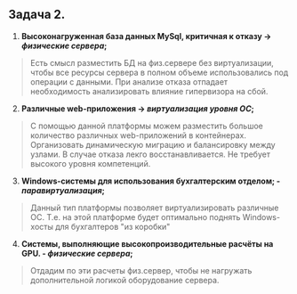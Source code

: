 ## Задача 2.

1. **Высоконагруженная база данных MySql, критичная к отказу -> *физические сервера*;**

>  Есть смысл разместить БД на физ.сервере без виртуализации, чтобы все ресурсы сервера в полном объеме использовались под операции с данными. При анализе отказа отпадает необходимость анализировать влияние гипервизора на сбой.


2. **Различные web-приложения -> *виртуализация уровня ОС*;**

> С помощью данной платформы можем разместить большое количество различных web-приложений в контейнерах.
> Организовать динамическую миграцию и балансировку между узлами.
> В случае отказа лекго восстанавливается. Не требует высокого уровня компетенций.

3. **Windows-системы для использования бухгалтерским отделом; - *паравиртуализация*;**

> Данный тип платформы позволяет виртуализировать различные ОС. Т.е. на этой платформе будет оптимально поднять Windows-хосты для бухгалтеров "из коробки"


4. **Системы, выполняющие высокопроизводительные расчёты на GPU.  - *физические сервера*;**

> Отдадим по эти расчеты физ.сервер, чтобы не нагружать дополнительной логикой оборудование сервера.   










